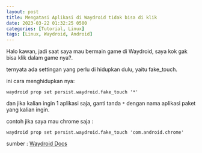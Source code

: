```yaml
---
layout: post
title: Mengatasi Aplikasi di Waydroid tidak bisa di klik
date: 2023-03-22 01:32:25 0500
categories: [Tutorial, Linux]
tags: [Linux, Waydroid, Android]
---
```


Halo kawan, jadi saat saya mau bermain game di Waydroid, saya kok gak bisa klik dalam game nya?.

ternyata ada settingan yang perlu di hidupkan dulu, yaitu fake_touch.

ini cara menghidupkan nya:
```
waydroid prop set persist.waydroid.fake_touch '*'
```

dan jika kalian ingin 1 aplikasi saja, ganti tanda `*` dengan nama aplikasi paket yang kalian ingin.

contoh jika saya mau chrome saja :
```
waydroid prop set persist.waydroid.fake_touch 'com.android.chrome'
```

sumber : [Waydroid Docs](https://docs.waydro.id/usage/waydroid-prop-options)
